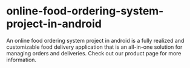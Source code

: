 # online-food-ordering-system-project-in-android
An online food ordering system project in android is a fully realized and customizable food delivery application that is an all-in-one solution for managing orders and deliveries. Check out our product page for more information.

